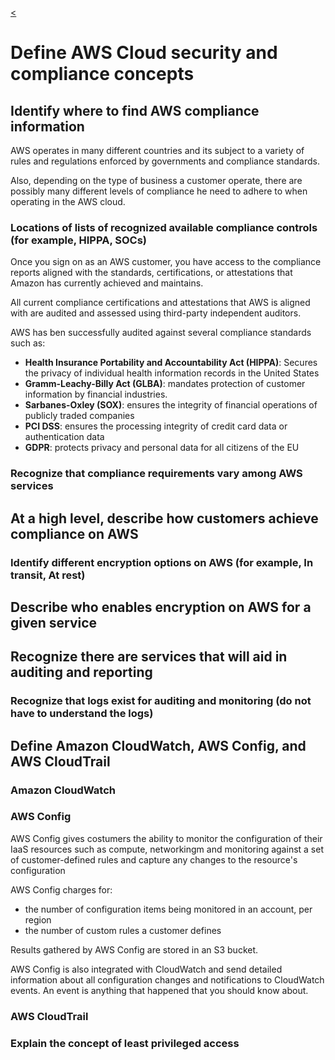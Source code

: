 [<](../README.md)

# Define AWS Cloud security and compliance concepts



## Identify where to find AWS compliance information

AWS operates in many different countries and its subject to a variety of rules and regulations enforced by governments and compliance standards.

Also, depending on the type of business a customer operate, there are possibly many different levels of compliance he need to adhere to when operating in the AWS cloud.



### Locations of lists of recognized available compliance controls (for example, HIPPA, SOCs)

Once you sign on as an AWS customer, you have access to the compliance reports aligned with the standards, certifications, or attestations that Amazon has currently achieved and maintains.

All current compliance certifications and attestations that AWS is aligned with are audited and assessed using third-party independent auditors.

AWS has ben successfully audited against several compliance standards such as:

- **Health Insurance Portability and Accountability Act (HIPPA)**: Secures the privacy of individual health information records in the United States
- **Gramm-Leachy-Billy Act (GLBA)**: mandates protection of customer information by financial industries.
- **Sarbanes-Oxley (SOX)**: ensures the integrity of financial operations of publicly traded companies
- **PCI DSS**: ensures the processing integrity of credit card data or authentication data
- **GDPR**: protects privacy and personal data for all citizens of the EU


### Recognize that compliance requirements vary among AWS services



## At a high level, describe how customers achieve compliance on AWS
### Identify different encryption options on AWS (for example, In transit, At rest)

## Describe who enables encryption on AWS for a given service
## Recognize there are services that will aid in auditing and reporting
### Recognize that logs exist for auditing and monitoring (do not have to understand the logs)
## Define Amazon CloudWatch, AWS Config, and AWS CloudTrail

### **Amazon CloudWatch**

### **AWS Config**

AWS Config gives costumers the ability to monitor the configuration of their IaaS resources such as compute, networkingm and monitoring against a set of customer-defined rules and capture any changes to the resource's configuration

AWS Config charges for:
- the number of configuration items being monitored in an account, per region
- the number of custom rules a customer defines

Results gathered by AWS Config are stored in an S3 bucket.

AWS Config is also integrated with CloudWatch and send detailed information about all configuration changes and notifications to CloudWatch events. An event is anything that happened that you should know about.


### **AWS CloudTrail**



### Explain the concept of least privileged access